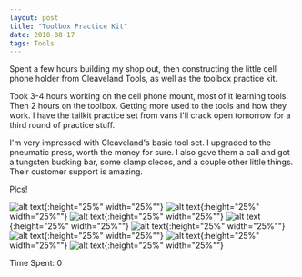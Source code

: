 ```yaml
---
layout: post
title: "Toolbox Practice Kit"
date: 2018-08-17
tags: Tools
---
```


Spent a few hours building my shop out, then constructing the little cell phone holder from Cleaveland Tools, as well as the toolbox practice kit. 

Took 3-4 hours working on the cell phone mount, most of it learning tools. Then 2 hours on the toolbox. Getting more used to the tools and how they work. I have the tailkit practice set from vans I'll crack open tomorrow for a third round of practice stuff.

I'm very impressed with Cleaveland's basic tool set. I upgraded to the pneumatic press, worth the money for sure. I also gave them a call and got a tungsten bucking bar, some clamp clecos, and a couple other little things. Their customer support is amazing. 

Pics!

![alt text](https://rv8bebo.com/pics/2018-08-17.1.jpg "Image 1"){:height="25%" width="25%""}
![alt text](https://rv8bebo.com/pics/2018-08-17.2.jpg "Image 2"){:height="25%" width="25%""}
![alt text](https://rv8bebo.com/pics/2018-08-17.3.jpg "Image 3"){:height="25%" width="25%""}
![alt text](https://rv8bebo.com/pics/2018-08-17.4.jpg "Image 4"){:height="25%" width="25%""}
![alt text](https://rv8bebo.com/pics/2018-08-17.5.jpg "Image 5"){:height="25%" width="25%""}
![alt text](https://rv8bebo.com/pics/2018-08-17.6.jpg "Image 6"){:height="25%" width="25%""}
![alt text](https://rv8bebo.com/pics/2018-08-17.7.jpg "Image 7"){:height="25%" width="25%""}
![alt text](https://rv8bebo.com/pics/2018-08-17.8.jpg "Image 8"){:height="25%" width="25%""}


Time Spent: 0
